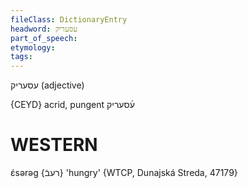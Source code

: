 ```yaml
---
fileClass: DictionaryEntry
headword: עסעריק
part_of_speech: 
etymology: 
tags: 
---
```

עסעריק
(adjective)

{CEYD}
acrid, pungent ע֜סעריק

WESTERN
========

ɛ́sərəg {רעבֿ} 'hungry' {WTCP, Dunajská Streda, 47179}